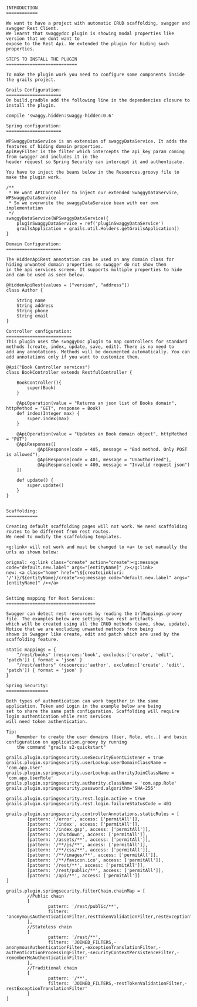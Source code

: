     INTRODUCTION
    ============

    We want to have a project with automatic CRUD scaffolding, swagger and swagger Rest Client.
    We learnt that swaggydoc plugin is showing modal properties like version that we dont want to
    expose to the Rest Api. We extended the plugin for hiding such properties.

    STEPS TO INSTALL THE PLUGIN
    ===========================

    To make the plugin work you need to configure some components inside the grails project.

	Grails Configuration:
	=====================
	On build.gradble add the following line in the dependencies closure to install the plugin.
	
	compile 'swaggy.hidden:swaggy-hidden:0.6'
	
	Spring configuration:
	=====================
	
	WPSwaggyDataService is an extension of swaggyDataService. It adds the features of hiding domain properties.
	ApiKeyFilter is the filter which intercepts the api_key param coming from swagger and includes it in the
	header request so Spring Security can intercept it and authenticate.
	
	You have to inject the beans below in the Resources.groovy file to make the plugin work.
	
	/**
     * We want APIController to inject our extended SwaggyDataService, WPSwaggyDataService
     * So we overwrite the swaggyDataService bean with our own implementation
     */
    swaggyDataService(WPSwaggyDataService){
        pluginSwaggyDataService = ref('pluginSwaggyDataService')
        grailsApplication = grails.util.Holders.getGrailsApplication()
    }
	
	Domain Configuration:
	=====================
	
	The HiddenApiRest annotation can be used on any domain class for hiding unwanted domain properties so swagger do not show them
	in the api services screen. It supports multiple properties to hide and can be used as seen below.
	
	@HiddenApiRest(values = ["version", "address"])
	class Author {

		String name
		String address
		String phone
		String email
	}
	
	Controller configuration:
	=========================
	This plugin uses the swaggyDoc plugin to map controllers for standard methods (create, index, update, save, edit). There is no need to
	add any annotations. Methods will be documented automatically. You can add annotations only if you want to customize them.
	
	@Api("Book Controller services")
	class BookController extends RestfulController {

		BookController(){
			super(Book)
		}

		@ApiOperation(value = "Returns an json list of Books domain", httpMethod = "GET", response = Book)
		def index(Integer max) {
			super.index(max)
		}

		@ApiOperation(value = "Updates an Book domain object", httpMethod = "PUT")
		@ApiResponses([
				@ApiResponse(code = 405, message = "Bad method. Only POST is allowed"),
				@ApiResponse(code = 401, message = "Unauthorized"),
				@ApiResponse(code = 400, message = "Invalid request json")
		])

		def update() {
			super.update()
		}
	}


	Scaffolding:
	============

	Creating default scaffolding pages will not work. We need scaffolding routes to be different from rest routes.
	We need to modify the scaffolding templates.

	<g:link> will not work and must be changed to <a> to set manually the urls as shown below:
	
	orignal: <g:link class="create" action="create"><g:message code="default.new.label" args="[entityName]" /></g:link>
	new: <a class="home" href="\${createLink(uri: '/')}/${entityName}/create"><g:message code="default.new.label" args="[entityName]" /></a>
	
	
	Setting mapping for Rest Services:
	==================================
	
	Swagger can detect rest resources by reading the UrlMappings.groovy file. The examples below are settings two rest artifacts
	which will be created using all the CRUD methods (save, show, update). Notice that we are excluding unwanted methods from being
	shown in Swagger like create, edit and patch which are used by the scaffolding feature.
	
	static mappings = {
        "/rest/books" (resources:'book', excludes:['create', 'edit', 'patch']) { format = 'json' }
        "/rest/authors" (resources:'author', excludes:['create', 'edit', 'patch']) { format = 'json' }
    }

    Spring Security:
    ================

    Both types of authentication can work together in the same application. Token and Login in the example below are being
    set to share the same path configuration. Scaffolding will require login authentication while rest services
	will need token authentication.

    Tip:
        Remember to create the user domains (User, Role, etc..) and basic configuration on application.groovy by running 
		the command "grails s2-quickstart" 
		
    grails.plugin.springsecurity.useSecurityEventListener = true
    grails.plugin.springsecurity.userLookup.userDomainClassName = 'com.app.User'
    grails.plugin.springsecurity.userLookup.authorityJoinClassName = 'com.app.UserRole'
    grails.plugin.springsecurity.authority.className = 'com.app.Role'
    grails.plugin.springsecurity.password.algorithm='SHA-256'

    grails.plugin.springsecurity.rest.login.active = true
    grails.plugin.springsecurity.rest.login.failureStatusCode = 401

    grails.plugin.springsecurity.controllerAnnotations.staticRules = [
    		[pattern: '/error', access: ['permitAll']],
    		[pattern: '/index', access: ['permitAll']],
    		[pattern: '/index.gsp', access: ['permitAll']],
    		[pattern: '/shutdown', access: ['permitAll']],
    		[pattern: '/assets/**', access: ['permitAll']],
    		[pattern: '/**/js/**', access: ['permitAll']],
    		[pattern: '/**/css/**', access: ['permitAll']],
    		[pattern: '/**/images/**', access: ['permitAll']],
    		[pattern: '/**/favicon.ico', access: ['permitAll']],
    		[pattern: '/rest/**', access: ['permitAll']],
    		[pattern: '/rest/public/**', access: ['permitAll']],
    		[pattern: '/api/**', access: ['permitAll']]
    ]

    grails.plugin.springsecurity.filterChain.chainMap = [
    		//Public chain
    		[
    				pattern: '/rest/public/**',
    				filters: 'anonymousAuthenticationFilter,restTokenValidationFilter,restExceptionTranslationFilter,filterInvocationInterceptor'
    		],
    		//Stateless chain
    		[
    				pattern: '/rest/**',
    				filters: 'JOINED_FILTERS,-anonymousAuthenticationFilter,-exceptionTranslationFilter,-authenticationProcessingFilter,-securityContextPersistenceFilter,-rememberMeAuthenticationFilter'
    		],
    		//Traditional chain
    		[
    				pattern: '/**',
    				filters: 'JOINED_FILTERS,-restTokenValidationFilter,-restExceptionTranslationFilter'
    		]
    ]
